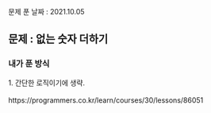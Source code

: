 문제 푼 날짜 : 2021.10.05

<h2>문제 : 없는 숫자 더하기</h2>

<h3>내가 푼 방식</h3>
<div>1. 간단한 로직이기에 생략.</div>


<br>
https://programmers.co.kr/learn/courses/30/lessons/86051